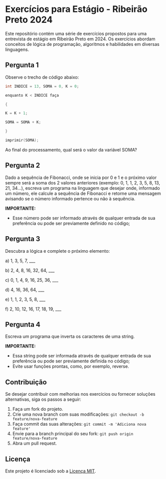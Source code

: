 # Exercícios para Estágio - Ribeirão Preto 2024

Este repositório contém uma série de exercícios propostos para uma entrevista de estágio em Ribeirão Preto em 2024. Os exercícios abordam conceitos de lógica de programação, algoritmos e habilidades em diversas linguagens.

## Pergunta 1

Observe o trecho de código abaixo:

```c
int INDICE = 13, SOMA = 0, K = 0;

enquanto K < INDICE faça

{

K = K + 1;

SOMA = SOMA + K;

}

imprimir(SOMA);
```

Ao final do processamento, qual será o valor da variável SOMA?

## Pergunta 2

Dado a sequência de Fibonacci, onde se inicia por 0 e 1 e o próximo valor sempre será a soma dos 2 valores anteriores (exemplo: 0, 1, 1, 2, 3, 5, 8, 13, 21, 34...), escreva um programa na linguagem que desejar onde, informado um número, ele calcule a sequência de Fibonacci e retorne uma mensagem avisando se o número informado pertence ou não à sequência.

**IMPORTANTE:**
- Esse número pode ser informado através de qualquer entrada de sua preferência ou pode ser previamente definido no código;

## Pergunta 3

Descubra a lógica e complete o próximo elemento:

a) 1, 3, 5, 7, ___

b) 2, 4, 8, 16, 32, 64, ___

c) 0, 1, 4, 9, 16, 25, 36, ___

d) 4, 16, 36, 64, ___

e) 1, 1, 2, 3, 5, 8, ___

f) 2, 10, 12, 16, 17, 18, 19, ___

## Pergunta 4

Escreva um programa que inverta os caracteres de uma string.

**IMPORTANTE:**
- Essa string pode ser informada através de qualquer entrada de sua preferência ou pode ser previamente definida no código;
- Evite usar funções prontas, como, por exemplo, reverse.

## Contribuição

Se desejar contribuir com melhorias nos exercícios ou fornecer soluções alternativas, siga os passos a seguir:

1. Faça um fork do projeto.
2. Crie uma nova branch com suas modificações: `git checkout -b feature/nova-feature`
3. Faça commit das suas alterações: `git commit -m 'Adiciona nova feature'`
4. Envie para a branch principal do seu fork: `git push origin feature/nova-feature`
5. Abra um pull request.

## Licença

Este projeto é licenciado sob a [Licença MIT](LICENSE).
